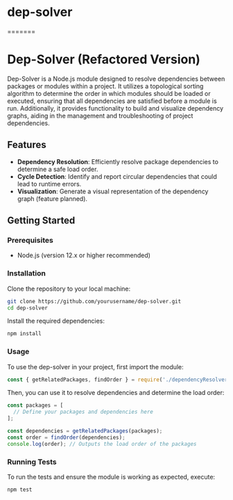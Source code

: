 
# dep-solver
=======
# Dep-Solver (Refactored Version)

Dep-Solver is a Node.js module designed to resolve dependencies between packages or modules within a project. It utilizes a topological sorting algorithm to determine the order in which modules should be loaded or executed, ensuring that all dependencies are satisfied before a module is run. Additionally, it provides functionality to build and visualize dependency graphs, aiding in the management and troubleshooting of project dependencies.

## Features

- **Dependency Resolution**: Efficiently resolve package dependencies to determine a safe load order.
- **Cycle Detection**: Identify and report circular dependencies that could lead to runtime errors.
- **Visualization**: Generate a visual representation of the dependency graph (feature planned).

## Getting Started

### Prerequisites

- Node.js (version 12.x or higher recommended)

### Installation

Clone the repository to your local machine:

```bash
git clone https://github.com/yourusername/dep-solver.git
cd dep-solver
```

Install the required dependencies:
```bash
npm install
```

### Usage
To use the dep-solver in your project, first import the module:

```javascript
const { getRelatedPackages, findOrder } = require('./dependencyResolver');
```
Then, you can use it to resolve dependencies and determine the load order:

```javascript
const packages = [
  // Define your packages and dependencies here
];

const dependencies = getRelatedPackages(packages);
const order = findOrder(dependencies);
console.log(order); // Outputs the load order of the packages
```

### Running Tests
To run the tests and ensure the module is working as expected, execute:
```bash
npm test
```

